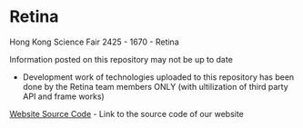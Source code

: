 # Retina
Hong Kong Science Fair 2425 - 1670 - Retina

Information posted on this repository may not be up to date

* Development work of technologies uploaded to this repository has been done by the Retina team members ONLY (with ultilization of third party API and frame works)

[Website Source Code](https://github.com/Eggmen277/Retina-Website?tab=readme-ov-file) - Link to the source code of our website
